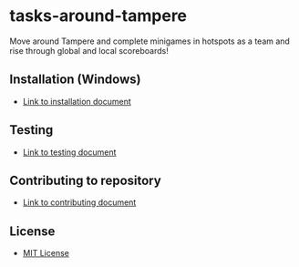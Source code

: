 # tasks-around-tampere

Move around Tampere and complete minigames in hotspots as a team and rise through global and local scoreboards!

## Installation (Windows)
- [Link to installation document](docs/INSTALLATION.md)
## Testing
- [Link to testing document](docs/TESTING.md)
## Contributing to repository
- [Link to contributing document](docs/CONTRIBUTING.md)
## License
- [MIT License](docs/LICENSE.md)